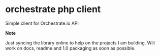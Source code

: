 orchestrate php client
======

Simple client for Orchestrate.io API

**Note**

Just syncing the library online to help on the projects I am building. Will work on docs, readme and 1.0 packaging as soon as possible.